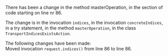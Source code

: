 There has been a change in the method masterOperation, in the section of code starting on line nr 86.
  
The change is in the invocation ```indices```, in the invocation ```concreteIndices```, in a try statement, in the method ```masterOperation```, in the class ```TransportIndicesExistsAction```.
  
The following changes have been made:  
Moved invocation ```request.indices()``` from line 86 to line 86.  
